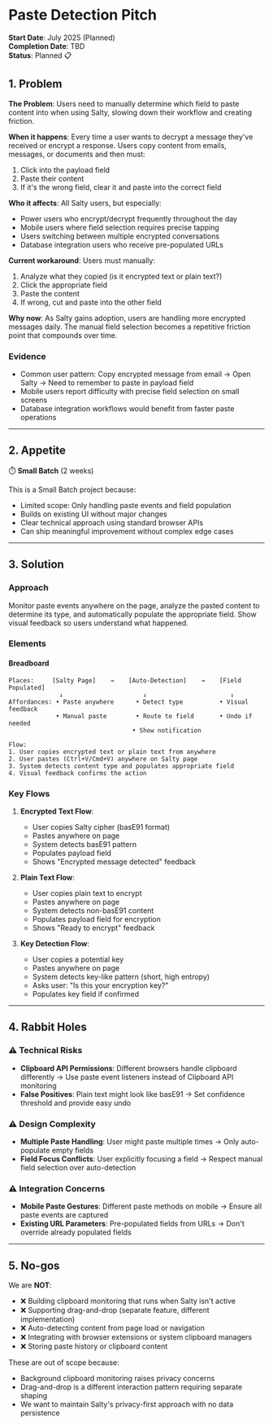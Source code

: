 # Paste Detection Pitch

**Start Date**: July 2025 (Planned)\
**Completion Date**: TBD\
**Status**: Planned 📋

## 1. Problem

**The Problem**: Users need to manually determine which field to paste content into when using Salty, slowing down their workflow and creating friction.

**When it happens**: Every time a user wants to decrypt a message they've received or encrypt a response. Users copy content from emails, messages, or documents and then must:

1. Click into the payload field
2. Paste their content
3. If it's the wrong field, clear it and paste into the correct field

**Who it affects**: All Salty users, but especially:

- Power users who encrypt/decrypt frequently throughout the day
- Mobile users where field selection requires precise tapping
- Users switching between multiple encrypted conversations
- Database integration users who receive pre-populated URLs

**Current workaround**: Users must manually:

1. Analyze what they copied (is it encrypted text or plain text?)
2. Click the appropriate field
3. Paste the content
4. If wrong, cut and paste into the other field

**Why now**: As Salty gains adoption, users are handling more encrypted messages daily. The manual field selection becomes a repetitive friction point that compounds over time.

### Evidence

- Common user pattern: Copy encrypted message from email → Open Salty → Need to remember to paste in payload field
- Mobile users report difficulty with precise field selection on small screens
- Database integration workflows would benefit from faster paste operations

---

## 2. Appetite

⏱️ **Small Batch** (2 weeks)

This is a Small Batch project because:

- Limited scope: Only handling paste events and field population
- Builds on existing UI without major changes
- Clear technical approach using standard browser APIs
- Can ship meaningful improvement without complex edge cases

---

## 3. Solution

### Approach

Monitor paste events anywhere on the page, analyze the pasted content to determine its type, and automatically populate the appropriate field. Show visual feedback so users understand what happened.

### Elements

#### Breadboard

```
Places:     [Salty Page]    →    [Auto-Detection]    →    [Field Populated]
              ↓                      ↓                       ↓
Affordances: • Paste anywhere      • Detect type          • Visual feedback
             • Manual paste        • Route to field       • Undo if needed
                                  • Show notification

Flow:
1. User copies encrypted text or plain text from anywhere
2. User pastes (Ctrl+V/Cmd+V) anywhere on Salty page
3. System detects content type and populates appropriate field
4. Visual feedback confirms the action
```

### Key Flows

1. **Encrypted Text Flow**:
   - User copies Salty cipher (basE91 format)
   - Pastes anywhere on page
   - System detects basE91 pattern
   - Populates payload field
   - Shows "Encrypted message detected" feedback

2. **Plain Text Flow**:
   - User copies plain text to encrypt
   - Pastes anywhere on page
   - System detects non-basE91 content
   - Populates payload field for encryption
   - Shows "Ready to encrypt" feedback

3. **Key Detection Flow**:
   - User copies a potential key
   - Pastes anywhere on page
   - System detects key-like pattern (short, high entropy)
   - Asks user: "Is this your encryption key?"
   - Populates key field if confirmed

---

## 4. Rabbit Holes

### ⚠️ Technical Risks

- **Clipboard API Permissions**: Different browsers handle clipboard differently → Use paste event listeners instead of Clipboard API monitoring
- **False Positives**: Plain text might look like basE91 → Set confidence threshold and provide easy undo

### ⚠️ Design Complexity

- **Multiple Paste Handling**: User might paste multiple times → Only auto-populate empty fields
- **Field Focus Conflicts**: User explicitly focusing a field → Respect manual field selection over auto-detection

### ⚠️ Integration Concerns

- **Mobile Paste Gestures**: Different paste methods on mobile → Ensure all paste events are captured
- **Existing URL Parameters**: Pre-populated fields from URLs → Don't override already populated fields

---

## 5. No-gos

We are **NOT**:

- ❌ Building clipboard monitoring that runs when Salty isn't active
- ❌ Supporting drag-and-drop (separate feature, different implementation)
- ❌ Auto-detecting content from page load or navigation
- ❌ Integrating with browser extensions or system clipboard managers
- ❌ Storing paste history or clipboard content

These are out of scope because:

- Background clipboard monitoring raises privacy concerns
- Drag-and-drop is a different interaction pattern requiring separate shaping
- We want to maintain Salty's privacy-first approach with no data persistence
